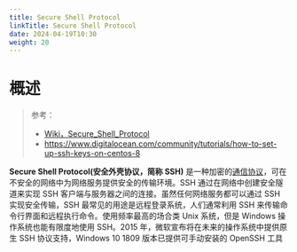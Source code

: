 ```yaml
---
title: Secure Shell Protocol
linkTitle: Secure Shell Protocol
date: 2024-04-19T10:30
weight: 20
---
```


# 概述

> 参考：
>
> - [Wiki，Secure_Shell_Protocol](https://en.wikipedia.org/wiki/Secure_Shell_Protocol)
> - <https://www.digitalocean.com/community/tutorials/how-to-set-up-ssh-keys-on-centos-8>

**Secure Shell Protocol(安全外壳协议，简称 SSH)** 是一种加密的[通信协议](/docs/4.数据通信/Protocol/通信协议.md)，可在不安全的网络中为网络服务提供安全的传输环境。SSH 通过在网络中创建安全隧道来实现 SSH 客户端与服务器之间的连接。虽然任何网络服务都可以通过 SSH 实现安全传输，SSH 最常见的用途是远程登录系统，人们通常利用 SSH 来传输命令行界面和远程执行命令。使用频率最高的场合类 Unix 系统，但是 Windows 操作系统也能有限度地使用 SSH。2015 年，微软宣布将在未来的操作系统中提供原生 SSH 协议支持，Windows 10 1809 版本已提供可手动安装的 OpenSSH 工具
